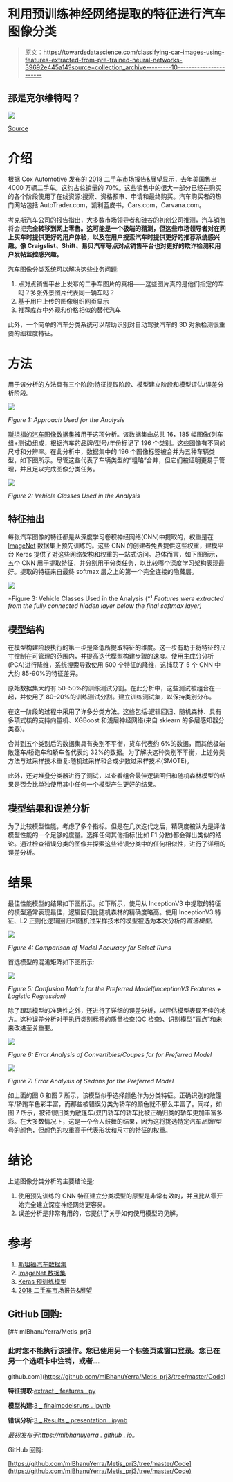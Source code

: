 # 利用预训练神经网络提取的特征进行汽车图像分类

> 原文：<https://towardsdatascience.com/classifying-car-images-using-features-extracted-from-pre-trained-neural-networks-39692e445a14?source=collection_archive---------10----------------------->

## 那是克尔维特吗？

![](img/a6054ac4de89beb1b4b315d430513915.png)

[Source](https://www.caricos.com/cars/m/mclaren/2018_mclaren_570s_spider/images/100.html)

# 介绍

根据 Cox Automotive 发布的 [2018 二手车市场报告&展望](https://www.coxautoinc.com/learning-center/2018-ucmro/)显示，去年美国售出 4000 万辆二手车。这约占总销量的 70%。这些销售中的很大一部分已经在购买的各个阶段使用了在线资源:搜索、资格预审、申请和最终购买。汽车购买者的热门网站包括 AutoTrader.com，凯利蓝皮书，Cars.com，Carvana.com。

考克斯汽车公司的报告指出，大多数市场领导者和硅谷的初创公司推测，汽车销售将会把**完全转移到网上零售。这可能是一个极端的猜测，但这些市场领导者对在网上买车时提供更好的用户体验，以及在用户搜索汽车时提供更好的推荐系统感兴趣。像 Craigslist、Shift、易贝汽车等点对点销售平台也对更好的欺诈检测和用户发帖监控感兴趣。**

汽车图像分类系统可以解决这些业务问题:

1.  点对点销售平台上发布的二手车图片的真相——这些图片真的是他们指定的车吗？多张外景图片代表同一辆车吗？
2.  基于用户上传的图像组织网页显示
3.  推荐库存中外观和价格相似的替代汽车

此外，一个简单的汽车分类系统可以帮助识别对自动驾驶汽车的 3D 对象检测很重要的细粒度特征。

# 方法

用于该分析的方法具有三个阶段:特征提取阶段、模型建立阶段和模型评估/误差分析阶段。

![](img/b0ca3dd9c74061d4c9e2e59d4f948fa2.png)

*Figure 1: Approach Used for the Analysis*

[斯坦福的汽车图像数据集](https://ai.stanford.edu/~jkrause/cars/car_dataset.html)被用于这项分析。该数据集由总共 16，185 幅图像(列车组+测试)组成，根据汽车的品牌/型号/年份标记了 196 个类别。这些图像有不同的尺寸和分辨率。在此分析中，数据集中的 196 个图像标签被合并为五种车辆类型，如下图所示。尽管这些代表了车辆类型的“粗略”合并，但它们被证明更易于管理，并且足以完成图像分类任务。

![](img/9c9c85c0a74bf0d83895b48379894c3d.png)

*Figure 2: Vehicle Classes Used in the Analysis*

## 特征抽出

每张汽车图像的特征都是从深度学习卷积神经网络(CNN)中提取的，权重是在 [ImageNet](http://image-net.org/index) 数据集上预先训练的。这些 CNN 的创建者免费提供这些权重，建模平台 Keras 提供了对这些网络架构和权重的一站式访问。总体而言，如下图所示，五个 CNN 用于提取特征，并分别用于分类任务，以比较哪个深度学习架构表现最好。提取的特征来自最终 softmax 层之上的第一个完全连接的隐藏层。

![](img/f61f00c6b8a2859d6c3635b5df8c3239.png)

*Figure 3: Vehicle Classes Used in the Analysis (*¹ *Features were extracted from the fully connected hidden layer below the final softmax layer)*

## 模型结构

在模型构建阶段执行的第一步是降低所提取特征的维度。这一步有助于将特征的尺寸控制在可管理的范围内，并提高迭代模型构建步骤的速度。使用主成分分析(PCA)进行降维，系统搜索导致使用 500 个特征的降维，这捕获了 5 个 CNN 中大约 85-90%的特征差异。

原始数据集大约有 50–50%的训练测试分割。在此分析中，这些测试被组合在一起，并使用了 80–20%的训练测试分割。建立训练测试集，以保持类别分布。

在这一阶段的过程中采用了许多分类方法。这些包括:逻辑回归、随机森林、具有多项式核的支持向量机、XGBoost 和浅层神经网络(来自 sklearn 的多层感知器分类器)。

合并到五个类别后的数据集具有类别不平衡，货车代表约 6%的数据，而其他极端敞篷车/轿跑车和轿车各代表约 32%的数据。为了解决这种类别不平衡，上述分类方法与过采样技术重复:随机过采样和合成少数过采样技术(SMOTE)。

此外，还对堆叠分类器进行了测试，以查看组合最佳逻辑回归和随机森林模型的结果是否会比单独使用其中任何一个模型产生更好的结果。

## 模型结果和误差分析

为了比较模型性能，考虑了多个指标。但是在几次迭代之后，精确度被认为是评估模型性能的一个足够的度量。选择任何其他指标(比如 F1 分数)都会得出类似的结论。通过检查错误分类的图像并探索这些错误分类中的任何相似性，进行了详细的误差分析。

# 结果

最佳性能模型的结果如下图所示。如下所示，使用从 InceptionV3 中提取的特征的模型通常表现最佳，逻辑回归比随机森林的精确度略高。使用 InceptionV3 特征、L2 正则化逻辑回归和随机过采样技术的模型被选为本次分析的*首选模型*。

![](img/7c7374f11ffe144747b650182f01d862.png)

*Figure 4: Comparison of Model Accuracy for Select Runs*

首选模型的混淆矩阵如下图所示:

![](img/f644800933251b7151345d448f716d4b.png)

*Figure 5: Confusion Matrix for the Preferred Model(InceptionV3 Features + Logistic Regression)*

除了跟踪模型的准确性之外，还进行了详细的误差分析，以评估模型表现不佳的地方。这种误差分析对于执行类别标签的质量检查(QC 检查)、识别模型“盲点”和未来改进至关重要。

![](img/214a3b6820b94bd8d81dbbed5ecb9b46.png)

*Figure 6: Error Analysis of Convertibles/Coupes for for Preferred Model*

![](img/a3e780cbee3171ae3c6f728e05e93c35.png)

*Figure 7: Error Analysis of Sedans for the Preferred Model*

如上面的图 6 和图 7 所示，该模型似乎选择颜色作为分类特征。正确识别的敞篷车/轿跑车色彩丰富，而那些被错误分类为轿车的颜色就不那么丰富了。同样，如图 7 所示，被错误归类为敞篷车/双门轿车的轿车比被正确归类的轿车更加丰富多彩。在大多数情况下，这是一个令人鼓舞的结果，因为这将挑选特定汽车品牌/型号的颜色，但颜色的权重高于代表形状和尺寸的特征的权重。

# 结论

上述图像分类分析的主要结论是:

1.  使用预先训练的 CNN 特征建立分类模型的原型是非常有效的，并且比从零开始完全建立深度神经网络更容易。
2.  误差分析是非常有用的，它提供了关于如何使用模型的见解。

# 参考

1.  [斯坦福汽车数据集](https://ai.stanford.edu/~jkrause/cars/car_dataset.html)
2.  [ImageNet 数据集](http://image-net.org/index)
3.  [Keras 预训练模型](https://keras.io/applications/)
4.  [2018 二手车市场报告&展望](https://www.coxautoinc.com/learning-center/2018-ucmro/)

## **GitHub 回购**:

[](https://github.com/mlBhanuYerra/Metis_prj3/tree/master/Code) [## mlBhanuYerra/Metis_prj3

### 此时您不能执行该操作。您已使用另一个标签页或窗口登录。您已在另一个选项卡中注销，或者…

github.com](https://github.com/mlBhanuYerra/Metis_prj3/tree/master/Code) 

**特征提取**:[extract _ features . py](https://github.com/mlBhanuYerra/Metis_prj3/blob/master/Code/extract_features.py)

**模型构建**:[3 _ finalmodelsruns . ipynb](https://github.com/mlBhanuYerra/Metis_prj3/blob/master/Code/3_FinalModelsRuns.ipynb)

**错误分析**:[3 _ Results _ presentation . ipynb](https://github.com/mlBhanuYerra/Metis_prj3/blob/master/Code/3_Results_Presentation.ipynb)

*最初发布于*[*https://mlbhanuyerra . github . io*](https://mlbhanuyerra.github.io/2019-10-31-ClassifyingCarImagesByVehileType/)*。*

GitHub 回购:

[https://github.com/mlBhanuYerra/Metis_prj3/tree/master/Code](https://github.com/mlBhanuYerra/Metis_prj3/tree/master/Code)